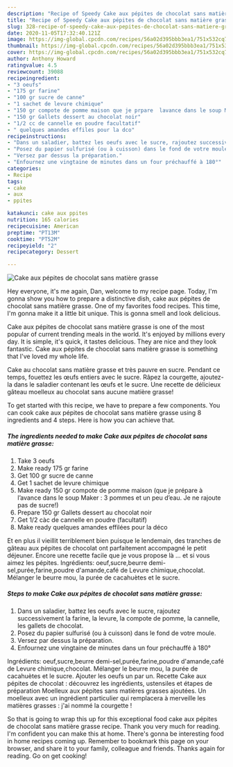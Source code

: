 ```yaml
---
description: "Recipe of Speedy Cake aux pépites de chocolat sans matière grasse"
title: "Recipe of Speedy Cake aux pépites de chocolat sans matière grasse"
slug: 328-recipe-of-speedy-cake-aux-pepites-de-chocolat-sans-matiere-grasse
date: 2020-11-05T17:32:40.121Z
image: https://img-global.cpcdn.com/recipes/56a02d395bbb3ea1/751x532cq70/cake-aux-pepites-de-chocolat-sans-matiere-grasse-photo-principale-de-la-recette.jpg
thumbnail: https://img-global.cpcdn.com/recipes/56a02d395bbb3ea1/751x532cq70/cake-aux-pepites-de-chocolat-sans-matiere-grasse-photo-principale-de-la-recette.jpg
cover: https://img-global.cpcdn.com/recipes/56a02d395bbb3ea1/751x532cq70/cake-aux-pepites-de-chocolat-sans-matiere-grasse-photo-principale-de-la-recette.jpg
author: Anthony Howard
ratingvalue: 4.5
reviewcount: 39088
recipeingredient:
- "3 oeufs"
- "175 gr farine"
- "100 gr sucre de canne"
- "1 sachet de levure chimique"
- "150 gr compote de pomme maison que je prpare  lavance dans le soup Maker  3 pommes et un peu deau Je ne rajoute pas de sucre"
- "150 gr Gallets dessert au chocolat noir"
- "1/2 cc de cannelle en poudre facultatif"
- " quelques amandes effiles pour la dco"
recipeinstructions:
- "Dans un saladier, battez les oeufs avec le sucre, rajoutez successivement la farine, la levure, la compote de pomme, la cannelle, les gallets de chocolat."
- "Posez du papier sulfurisé (ou à cuisson) dans le fond de votre moule."
- "Versez par dessus la préparation."
- "Enfournez une vingtaine de minutes dans un four préchauffé à 180°"
categories:
- Recipe
tags:
- cake
- aux
- ppites

katakunci: cake aux ppites 
nutrition: 165 calories
recipecuisine: American
preptime: "PT13M"
cooktime: "PT52M"
recipeyield: "2"
recipecategory: Dessert

---
```



![Cake aux pépites de chocolat sans matière grasse](https://img-global.cpcdn.com/recipes/56a02d395bbb3ea1/751x532cq70/cake-aux-pepites-de-chocolat-sans-matiere-grasse-photo-principale-de-la-recette.jpg)

Hey everyone, it's me again, Dan, welcome to my recipe page. Today, I'm gonna show you how to prepare a distinctive dish, cake aux pépites de chocolat sans matière grasse. One of my favorites food recipes. This time, I'm gonna make it a little bit unique. This is gonna smell and look delicious.

Cake aux pépites de chocolat sans matière grasse is one of the most popular of current trending meals in the world. It's enjoyed by millions every day. It is simple, it's quick, it tastes delicious. They are nice and they look fantastic. Cake aux pépites de chocolat sans matière grasse is something that I've loved my whole life.

Cake au chocolat sans matière grasse et très pauvre en sucre. Pendant ce temps, fouettez les œufs entiers avec le sucre. Râpez la courgette, ajoutez-la dans le saladier contenant les œufs et le sucre. Une recette de délicieux gâteau moelleux au chocolat sans aucune matière grasse!


To get started with this recipe, we have to prepare a few components. You can cook cake aux pépites de chocolat sans matière grasse using 8 ingredients and 4 steps. Here is how you can achieve that.

<!--inarticleads1-->

##### The ingredients needed to make Cake aux pépites de chocolat sans matière grasse:

1. Take 3 oeufs
1. Make ready 175 gr farine
1. Get 100 gr sucre de canne
1. Get 1 sachet de levure chimique
1. Make ready 150 gr compote de pomme maison (que je prépare à l’avance dans le soup Maker : 3 pommes et un peu d’eau. Je ne rajoute pas de sucre!)
1. Prepare 150 gr Gallets dessert au chocolat noir
1. Get 1/2 càc de cannelle en poudre (facultatif)
1. Make ready  quelques amandes effilées pour la déco


Et en plus il vieillit terriblement bien puisque le lendemain, des tranches de gâteau aux pépites de chocolat ont parfaitement accompagné le petit déjeuner. Encore une recette facile que je vous propose là … et si vous aimez les pépites. Ingrédients: oeuf,sucre,beurre demi-sel,purée,farine,poudre d&#39;amande,café de Levure chimique,chocolat. Mélanger le beurre mou, la purée de cacahuètes et le sucre. 

<!--inarticleads2-->

##### Steps to make Cake aux pépites de chocolat sans matière grasse:

1. Dans un saladier, battez les oeufs avec le sucre, rajoutez successivement la farine, la levure, la compote de pomme, la cannelle, les gallets de chocolat.
1. Posez du papier sulfurisé (ou à cuisson) dans le fond de votre moule.
1. Versez par dessus la préparation.
1. Enfournez une vingtaine de minutes dans un four préchauffé à 180°


Ingrédients: oeuf,sucre,beurre demi-sel,purée,farine,poudre d&#39;amande,café de Levure chimique,chocolat. Mélanger le beurre mou, la purée de cacahuètes et le sucre. Ajouter les oeufs un par un. Recette Cake aux pépites de chocolat : découvrez les ingrédients, ustensiles et étapes de préparation Moelleux aux pépites sans matières grasses ajoutées. Un moelleux avec un ingrédient particulier qui remplacera à merveille les matières grasses : j&#39;ai nommé la courgette ! 

So that is going to wrap this up for this exceptional food cake aux pépites de chocolat sans matière grasse recipe. Thank you very much for reading. I'm confident you can make this at home. There's gonna be interesting food in home recipes coming up. Remember to bookmark this page on your browser, and share it to your family, colleague and friends. Thanks again for reading. Go on get cooking!

